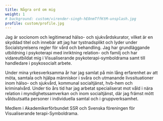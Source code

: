 ```yaml
---
title: Några ord om mig
weight: 1
# background: custom/virender-singh-hE0nmTffKtM-unsplash.jpg
profile: custom/profile.jpg
---
```


Jag är socionom och legitimerad hälso- och sjukvårdskurator, vilket är en skyddad titel och innebär att jag har tystnadsplikt och lyder under Socialstyrelsens regler för vård och behandling. Jag har grundläggande utbildning i psykoterapi med inriktning relation- och familj och har vidareutbildat mig i Visualiserande psykoterapi-symboldrama samt till handledare i psykosocialt arbete.

Under mina yrkesverksamma år har jag samlat på min lång erfarenhet av att möta, samtala och hjälpa människor i svåra och utmanande livssituationer inom hälso- och sjukvård, kommunal socialtjänst, hvb-hem och kriminalvård. Under tio års tid har jag arbetat specialiserat mot våld i nära relation i myndighetssamverkan och inom socialtjänst, där jag främst mött våldsutsatta personer i individuella samtal och i gruppverksamhet.

Medlem i Akademikerförbundet SSR och Svenska föreningen för Visualiserande terapi-Symboldrama.
